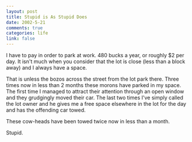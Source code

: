 ```yaml
--- 
layout: post
title: Stupid is As Stupid Does
date: 2002-5-21
comments: true
categories: life
link: false
---
```

I have to pay in order to park at work. 480 bucks a year, or roughly $2 per day. It isn't much when you consider that the lot is close (less than a block away) and I always have a space.

That is unless the bozos across the street from the lot park there. Three times now in less than 2 months these morons have parked in my space. The first time I managed to attract their attention through an open window and they grudgingly moved their car. The last two times I've simply called the lot owner and he gives me a free space elsewhere in the lot for the day and has the offending car towed.

These cow-heads have been towed twice now in less than a month.

Stupid.
